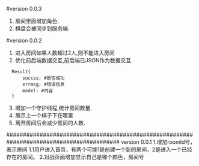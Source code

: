 #version 0.0.3
1. 房间里面增加角色.
2. 棋盘会被同步到服务端.

#version 0.0.2
1. 进入房间如果人数超过2人,则不能进入房间
2. 优化前后端数据交互,前后端已JSON作为数据交互.
  ```
    Result{
        succss; #是否成功
        errmsg; #错误信息
        model: #内容
    }
  ```
3. 增加一个守护线程,统计房间数量.
4. 展示上一个棋子下在哪里
5. 离开房间后会减少房间的人数.

##########################################################################################
version 0.0.1
1.增加roomId号，表示房间
  1.1用户进入首页，有两个可能1是创建一个新的房间，2是进入一个已经存在的房间。
2.对战页面增加显示自己是哪个颜色，房间号